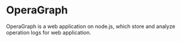 OperaGraph
==========

OperaGraph is a web application on node.js, which store and analyze operation logs for web application.

